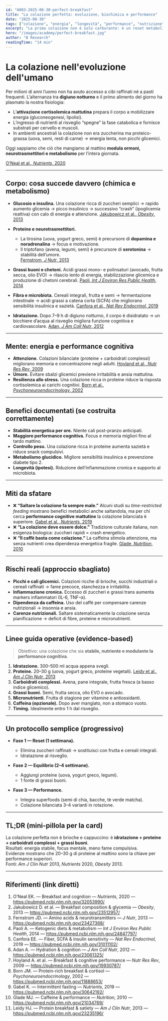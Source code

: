 ```yaml
---
id: "A003-2025-08-30-perfect-breakfast"
title: "La colazione perfetta: evoluzione, biochimica e performance"
date: "2025-08-30"
tags: ["colazione", "energia", "longevità", "performance", "nutrizione"]
excerpt: "La prima colazione non è solo carburante: è un reset metabolico che influenza attenzione, umore e stabilità energetica per ore. Evidenze scientifiche, falsi miti e best-practice per costruire un rituale di energia sostenibile."
hero: "/images/academy/perfect-breakfast.jpg"
author: "Æ Research"
readingTime: "14 min"
---
```


# La colazione nell'evoluzione dell'umano

Per milioni di anni l’uomo non ha avuto accesso a cibi raffinati né a pasti frequenti. L’alternanza tra **digiuno notturno** e il primo alimento del giorno ha plasmato la nostra fisiologia:  
- L’**attivazione cortisolemica mattutina** prepara il corpo a mobilizzare energia (gluconeogenesi, lipolisi).  
- L’ingresso di nutrienti al risveglio “spegne” la fase catabolica e fornisce substrati per cervello e muscoli.  
- In ambienti ancestrali la colazione non era zuccherina ma proteico-grassa (uova, semi, resti di carne) → energia lenta, non picchi glicemici.  

Oggi sappiamo che ciò che mangiamo al mattino **modula ormoni, neurotrasmettitori e metabolismo** per l’intera giornata.  

[O’Neal et al., *Nutrients*, 2020](https://pubmed.ncbi.nlm.nih.gov/32053990/)  

---

## Corpo: cosa succede davvero (chimica e metabolismo)

- **Glucosio e insulina.** Una colazione ricca di zuccheri semplici → rapido aumento glicemia → picco insulinico → successivo “crash” (ipoglicemia reattiva) con calo di energia e attenzione. [Jakubowicz et al., *Obesity*, 2013](https://pubmed.ncbi.nlm.nih.gov/23512957/)  

- **Proteine e neurotrasmettitori.**  
  - La tirosina (uova, yogurt greco, semi) è precursore di **dopamina e noradrenalina** → focus e motivazione.  
  - Il triptofano (avena, legumi, semi) è precursore di **serotonina** → stabilità dell’umore.  
  [Fernstrom, *J Nutr*, 2013](https://pubmed.ncbi.nlm.nih.gov/23427368/)  

- **Grassi buoni e chetoni.** Acidi grassi mono- e polinsaturi (avocado, frutta secca, olio EVO) → rilascio lento di energia, stabilizzazione glicemica e produzione di chetoni cerebrali. [Paoli, *Int J Environ Res Public Health*, 2014](https://pubmed.ncbi.nlm.nih.gov/24847797/)  

- **Fibra e microbiota.** Cereali integrali, frutta e semi → fermentazione intestinale → acidi grassi a catena corta (SCFA) che migliorano sensibilità insulinica e sazietà. [Canfora et al., *Nat Rev Endocrinol*, 2019](https://pubmed.ncbi.nlm.nih.gov/31011102/)  

- **Idratazione.** Dopo 7–9 h di digiuno notturno, il corpo è disidratato → un bicchiere d’acqua al risveglio migliora funzione cognitiva e cardiovascolare. [Adan, *J Am Coll Nutr*, 2012](https://pubmed.ncbi.nlm.nih.gov/23061325/)  

---

## Mente: energia e performance cognitiva

- **Attenzione.** Colazioni bilanciate (proteine + carboidrati complessi) migliorano memoria e concentrazione negli adulti. [Hoyland et al., *Nutr Res Rev*, 2009](https://pubmed.ncbi.nlm.nih.gov/19930787/)  
- **Umore.** Evitare sbalzi glicemici previene irritabilità e ansia mattutina.  
- **Resilienza allo stress.** Una colazione ricca in proteine riduce la risposta cortisolemica ai carichi cognitivi. [Born et al., *Psychoneuroendocrinology*, 2002](https://pubmed.ncbi.nlm.nih.gov/11888653/)  

---

## Benefici documentati (se costruita correttamente)

- **Stabilità energetica per ore.** Niente cali post-pranzo anticipati.  
- **Maggiore performance cognitiva.** Focus e memoria migliori fino al tardo mattino.  
- **Controllo peso.** Una colazione ricca in proteine aumenta sazietà e riduce snack compulsivi.  
- **Metabolismo glucidico.** Migliore sensibilità insulinica e prevenzione diabete tipo 2.  
- **Longevità (ipotesi).** Riduzione dell’infiammazione cronica e supporto al microbiota.  

---

## Miti da sfatare

- ❌ **“Saltare la colazione fa sempre male.”** Alcuni studi su *time-restricted feeding* mostrano benefici metabolici anche saltandola, ma per chi cerca **performance cognitive mattutine** la colazione bilanciata è superiore. [Gabel et al., *Nutrients*, 2019](https://pubmed.ncbi.nlm.nih.gov/30642192/)  
- ❌ **“La colazione deve essere dolce.”** Tradizione culturale italiana, non esigenza biologica: zuccheri rapidi = crash energetico.  
- ❌ **“Il caffè basta come colazione.”** La caffeina stimola attenzione, ma senza nutrienti crea dipendenza energetica fragile. [Glade, *Nutrition*, 2010](https://pubmed.ncbi.nlm.nih.gov/21034769/)  

---

## Rischi reali (approccio sbagliato)

- **Picchi e cali glicemici.** Colazioni ricche di brioche, succhi industriali o cereali raffinati → fame precoce, stanchezza e irritabilità.  
- **Infiammazione cronica.** Eccesso di zuccheri e grassi trans aumenta markers infiammatori (IL-6, TNF-α).  
- **Dipendenza da caffeina.** Uso del caffè per compensare carenze nutrizionali → insonnia e ansia.  
- **Carenze nutrizionali.** Saltare sistematicamente la colazione senza pianificazione → deficit di fibre, proteine e micronutrienti.  

---

## Linee guida operative (evidence-based)

> Obiettivo: una colazione che sia **stabile, nutriente e modulante la performance cognitiva**.

1. **Idratazione.** 300–500 ml acqua appena svegli.  
2. **Proteine.** 20–30 g (uova, yogurt greco, proteine vegetali). [Leidy et al., *Am J Clin Nutr*, 2013](https://pubmed.ncbi.nlm.nih.gov/23235196/)  
3. **Carboidrati complessi.** Avena, pane integrale, frutta fresca (a basso indice glicemico).  
4. **Grassi buoni.** Semi, frutta secca, olio EVO o avocado.  
5. **Micronutrienti.** Frutta di stagione per vitamine e antiossidanti.  
6. **Caffeina (opzionale).** Dopo aver mangiato, non a stomaco vuoto.  
7. **Timing.** Idealmente entro 1 h dal risveglio.  

---

## Un protocollo semplice (progressivo)

- **Fase 1 — Reset (1 settimana).**  
  - Elimina zuccheri raffinati → sostituisci con frutta e cereali integrali.  
  - Idratazione al risveglio.  

- **Fase 2 — Equilibrio (2–4 settimane).**  
  - Aggiungi proteine (uova, yogurt greco, legumi).  
  - 1 fonte di grassi buoni.  

- **Fase 3 — Performance.**  
  - Integra superfoods (semi di chia, bacche, tè verde matcha).  
  - Colazione bilanciata 3–4 varianti in rotazione.  

---

## TL;DR (mini-pillola per la card)

La colazione perfetta non è brioche e cappuccino: è **idratazione + proteine + carboidrati complessi + grassi buoni**.  
Risultati: energia stabile, focus mentale, meno fame compulsiva.  
Evidenze mostrano che 20–30 g di proteine al mattino sono la chiave per performance superiori.  
Fonti: *Am J Clin Nutr* 2013, *Nutrients* 2020, *Obesity* 2013.  

---

## Riferimenti (link diretti)

1. O’Neal EK. — Breakfast and cognition — *Nutrients*, 2020 — https://pubmed.ncbi.nlm.nih.gov/32053990/  
2. Jakubowicz D. et al. — Breakfast composition & glycemia — *Obesity*, 2013 — https://pubmed.ncbi.nlm.nih.gov/23512957/  
3. Fernstrom JD. — Amino acids & neurotransmitters — *J Nutr*, 2013 — https://pubmed.ncbi.nlm.nih.gov/23427368/  
4. Paoli A. — Ketogenic diets & metabolism — *Int J Environ Res Public Health*, 2014 — https://pubmed.ncbi.nlm.nih.gov/24847797/  
5. Canfora EE. — Fiber, SCFA & insulin sensitivity — *Nat Rev Endocrinol*, 2019 — https://pubmed.ncbi.nlm.nih.gov/31011102/  
6. Adan A. — Hydration & cognition — *J Am Coll Nutr*, 2012 — https://pubmed.ncbi.nlm.nih.gov/23061325/  
7. Hoyland A. et al. — Breakfast & cognitive performance — *Nutr Res Rev*, 2009 — https://pubmed.ncbi.nlm.nih.gov/19930787/  
8. Born JM. — Protein-rich breakfast & cortisol — *Psychoneuroendocrinology*, 2002 — https://pubmed.ncbi.nlm.nih.gov/11888653/  
9. Gabel K. — Intermittent fasting — *Nutrients*, 2019 — https://pubmed.ncbi.nlm.nih.gov/30642192/  
10. Glade MJ. — Caffeine & performance — *Nutrition*, 2010 — https://pubmed.ncbi.nlm.nih.gov/21034769/  
11. Leidy HJ. — Protein breakfast & satiety — *Am J Clin Nutr*, 2013 — https://pubmed.ncbi.nlm.nih.gov/23235196/  
